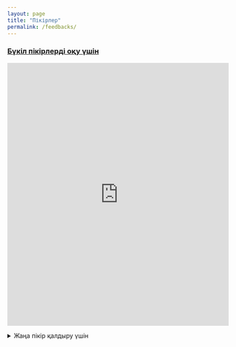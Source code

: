 ```yaml
---
layout: page
title: "Пікірлер"
permalink: /feedbacks/
---
```


<h3><a href = "https://script.google.com/macros/s/AKfycbyMYWMJTA073lmkj4Z3R7t-IzVBHvmm1HuFgVJ2cZALuG9zpOxGOqmHZ-E8zwq1HBxV/exec">Бүкіл пікірлерді оқу үшін</a></h3>

<iframe src="https://script.google.com/macros/s/AKfycbx7E8E1tOgQ_TV7Rp2XWUysxwsWJLIA-vSSqQemBlOHd5rzdjBeKHVEBVk5FVquIzU/exec" width="100%" height="600px" frameborder="0"></iframe>

<p></p>
<details>
  <summary>Жаңа пікір қалдыру үшін</summary>
  <iframe src="https://docs.google.com/forms/d/e/1FAIpQLSfDLxah6fmeC2qXnN47bSCWKHb1ovvCcKKYPpi8Gas_XSZQYw/viewform?embedded=true" 
        width="100%" 
        height="430" 
        frameborder="0" 
        marginheight="0" 
        marginwidth="0" 
        style="border: 0">
    Жүктелуде…
  </iframe>
</details>


